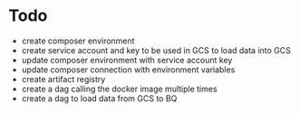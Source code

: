 # Todo

- create composer environment
- create service account and key to be used in GCS to load data into GCS
- update composer environment with service account key
- update composer connection with environment variables
- create artifact registry
- create a dag calling the docker image multiple times
- create a dag to load data from GCS to BQ
